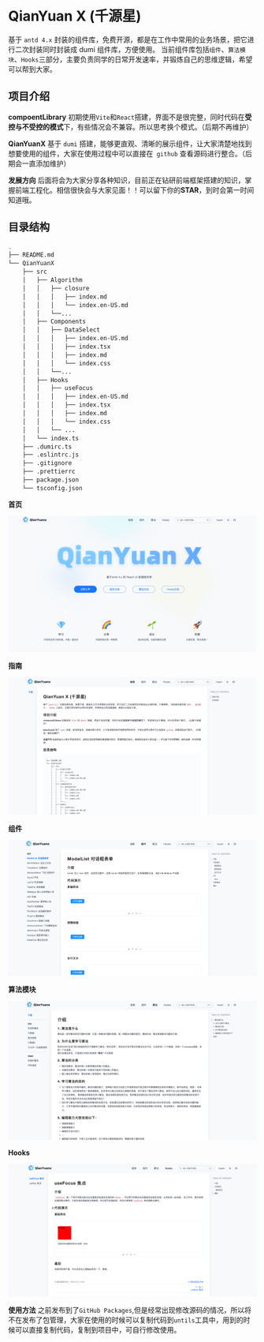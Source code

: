 # QianYuan X (千源星)

基于 `antd 4.x` 封装的组件库，免费开源，都是在工作中常用的业务场景，把它进行二次封装同时封装成 dumi 组件库，方便使用。
当前组件库包括`组件`、`算法模块`、`Hooks`三部分，主要负责同学的日常开发速率，并锻炼自己的思维逻辑，希望可以帮到大家。

## 项目介绍

**compoentLibrary** 初期使用`Vite`和`React`搭建，界面不是很完整，同时代码在**受控与不受控的模式**下，有些情况会不兼容。所以思考换个模式。（后期不再维护）

**QianYuanX** 基于 `dumi` 搭建，能够更直观、清晰的展示组件，让大家清楚地找到想要使用的组件，大家在使用过程中可以直接在` github` 查看源码进行整合。（后期会一直添加维护）

**发展方向**
后面将会为大家分享各种知识，目前正在钻研前端框架搭建的知识，掌握前端工程化。相信很快会与大家见面！！可以留下你的**STAR**，到时会第一时间知道哦。

## 目录结构

```bash
.
├── README.md
└── QianYuanX
    ├── src
    │   ├── Algorithm
    │   │   ├── closure
    │   │   │   ├── index.md
    │   │   │   └── index.en-US.md
    │   │   └──...
    │   ├── Components
    │   │   ├── DataSelect
    │   │   │   ├── index.en-US.md
    │   │   │   ├── index.tsx
    │   │   │   ├── index.md
    │   │   │   └── index.css
    │   │   └──...
    │   ├── Hooks
    │   │   ├── useFocus
    │   │   │   ├── index.en-US.md
    │   │   │   ├── index.tsx
    │   │   │   ├── index.md
    │   │   │   └── index.css
    │   │   └── ...
    │   └── index.ts
    ├── .dumirc.ts
    ├── .eslintrc.js
    ├── .gitignore
    ├── .prettierrc
    ├── package.json
    └── tsconfig.json

```

**首页**  

![image](./QianYuanX/public/images/home.png)


**指南**  

![image](./QianYuanX/public/images/guide.png)


**组件**  

![image](./QianYuanX/public/images/component.png)

**算法模块**  

![image](./QianYuanX/public/images/algorithm.png)

**Hooks**  

![image](./QianYuanX/public/images/hooks.png)


**使用方法**
之前发布到了`GitHub Packages`,但是经常出现修改源码的情况，所以将不在发布了包管理，大家在使用的时候可以复制代码到`untils`工具中，用到的时候可以直接复制代码，复制到项目中，可自行修改使用。
